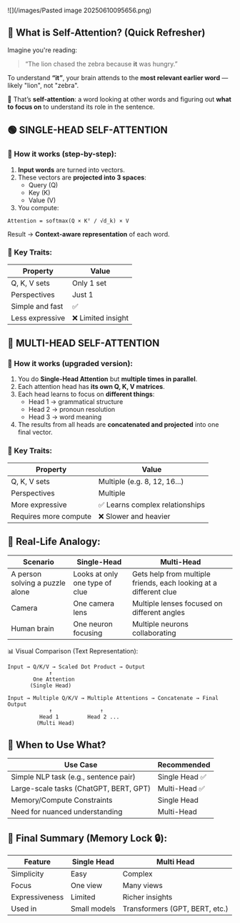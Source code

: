 ![](/images/Pasted image 20250610095656.png)

## 🌟 What is Self-Attention? (Quick Refresher)

Imagine you're reading:

> “The lion chased the zebra because **it** was hungry.”

To understand **“it”**, your brain attends to the **most relevant earlier word** — likely "lion", not "zebra".

🧠 That’s **self-attention**: a word looking at other words and figuring out **what to focus on** to understand its role in the sentence.

## 🟢 SINGLE-HEAD SELF-ATTENTION

### 🔧 How it works (step-by-step):

1. **Input words** are turned into vectors.
2. These vectors are **projected into 3 spaces**:
    - Query (Q)
    - Key (K)
    - Value (V)
3. You compute:
```
Attention = softmax(Q × Kᵀ / √d_k) × V
```

Result → **Context-aware representation** of each word.
### 📌 Key Traits:

|Property|Value|
|---|---|
|Q, K, V sets|Only 1 set|
|Perspectives|Just 1|
|Simple and fast|✅|
|Less expressive|❌ Limited insight|

## 🔴 MULTI-HEAD SELF-ATTENTION

### 🔧 How it works (upgraded version):

1. You do **Single-Head Attention** but **multiple times in parallel**.
2. Each attention head has **its own Q, K, V matrices**.
3. Each head learns to focus on **different things**:
    - Head 1 → grammatical structure
    - Head 2 → pronoun resolution
    - Head 3 → word meaning
4. The results from all heads are **concatenated and projected** into one final vector.

### 📌 Key Traits:

| Property              | Value                          |
| --------------------- | ------------------------------ |
| Q, K, V sets          | Multiple (e.g. 8, 12, 16...)   |
| Perspectives          | Multiple                       |
| More expressive       | ✅ Learns complex relationships |
| Requires more compute | ❌ Slower and heavier           |

## 🧠 Real-Life Analogy:

| Scenario                        | Single-Head                    | Multi-Head                                                        |
| ------------------------------- | ------------------------------ | ----------------------------------------------------------------- |
| A person solving a puzzle alone | Looks at only one type of clue | Gets help from multiple friends, each looking at a different clue |
| Camera                          | One camera lens                | Multiple lenses focused on different angles                       |
| Human brain                     | One neuron focusing            | Multiple neurons collaborating                                    |

📊 Visual Comparison (Text Representation):

```
Input → Q/K/V → Scaled Dot Product → Output
             ↑
        One Attention
       (Single Head)
```


```
Input → Multiple Q/K/V → Multiple Attentions → Concatenate → Final Output
             ↑               ↑
          Head 1         Head 2 ...
         (Multi Head)
```

## 📌 When to Use What?

|Use Case|Recommended|
|---|---|
|Simple NLP task (e.g., sentence pair)|Single Head ✅|
|Large-scale tasks (ChatGPT, BERT, GPT)|Multi-Head ✅|
|Memory/Compute Constraints|Single Head|
|Need for nuanced understanding|Multi-Head|
## 🧠 Final Summary (Memory Lock 🔒):

| Feature        | Single Head  | Multi Head                     |
| -------------- | ------------ | ------------------------------ |
| Simplicity     | Easy         | Complex                        |
| Focus          | One view     | Many views                     |
| Expressiveness | Limited      | Richer insights                |
| Used in        | Small models | Transformers (GPT, BERT, etc.) |